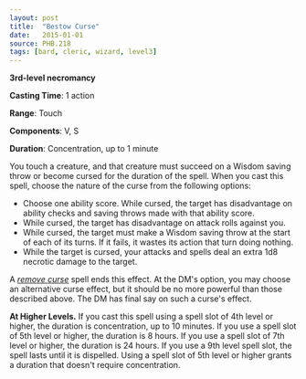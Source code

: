 ```yaml
---
layout: post
title:  "Bestow Curse"
date:   2015-01-01
source: PHB.218
tags: [bard, cleric, wizard, level3]
---
```


**3rd-level necromancy**

**Casting Time**: 1 action

**Range**: Touch

**Components**: V, S

**Duration**: Concentration, up to 1 minute

You touch a creature, and that creature must succeed on a Wisdom saving throw or become cursed for the duration of the spell. When you cast this spell, choose the nature of the curse from the following options:

* Choose one ability score. While cursed, the target has disadvantage on ability checks and saving throws made with that ability score.
* While cursed, the target has disadvantage on attack rolls against you.
* While cursed, the target must make a Wisdom saving throw at the start of each of its turns. If it fails, it wastes its action that turn doing nothing.
* While the target is cursed, your attacks and spells deal an extra 1d8 necrotic damage to the target.

A *[remove curse](../remove-curse/ "remove curse (lvl 3)")* spell ends this effect. At the DM's option, you may choose an alternative curse effect, but it should be no more powerful than those described above. The DM has final say on such a curse's effect.

**At Higher Levels.** If you cast this spell using a spell slot of 4th level or higher, the duration is concentration, up to 10 minutes. If you use a spell slot of 5th level or higher, the duration is 8 hours. If you use a spell slot of 7th level or higher, the duration is 24 hours. If you use a 9th level spell slot, the spell lasts until it is dispelled. Using a spell slot of 5th level or higher grants a duration that doesn't require concentration.
